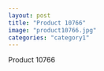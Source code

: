 ```yaml
---
layout: post
title: "Product 10766"
image: "product10766.jpg"
categories: "category1"
---
```

Product 10766
